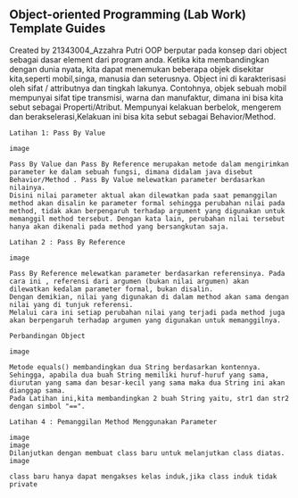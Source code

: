 ## Object-oriented Programming (Lab Work) Template Guides
Created by 21343004_Azzahra Putri
OOP berputar pada konsep dari object sebagai dasar element dari program anda. Ketika kita membandingkan dengan dunia nyata, kita dapat menemukan beberapa objek disekitar kita,seperti mobil,singa, manusia dan seterusnya. Object ini di karakterisasi oleh sifat / attributnya dan tingkah lakunya. Contohnya, objek sebuah mobil mempunyai sifat tipe transmisi, warna dan manufaktur, dimana ini bisa kita sebut sebagai Properti/Atribut. Mempunyai kelakuan berbelok, mengerem dan berakselerasi,Kelakuan ini bisa kita sebut sebagai Behavior/Method.

    Latihan 1: Pass By Value

    image

    Pass By Value dan Pass By Reference merupakan metode dalam mengirimkan parameter ke dalam sebuah fungsi, dimana didalam java disebut Behavior/Method . Pass By Value melewatkan parameter berdasarkan nilainya.
    Disini nilai parameter aktual akan dilewatkan pada saat pemanggilan method akan disalin ke parameter formal sehingga perubahan nilai pada method, tidak akan berpengaruh terhadap argument yang digunakan untuk memanggil method tersebut. Dengan kata lain, perubahan nilai tersebut hanya akan dikenali pada method yang bersangkutan saja.

    Latihan 2 : Pass By Reference

    image

    Pass By Reference melewatkan parameter berdasarkan referensinya. Pada cara ini , referensi dari argumen (bukan nilai argumen) akan dilewatkan kedalam parameter formal, bukan disalin.
    Dengan demikian, nilai yang digunakan di dalam method akan sama dengan nilai yang di tunjuk referensi.
    Melalui cara ini setiap perubahan nilai yang terjadi pada method juga akan berpengaruh terhadap argumen yang digunakan untuk memanggilnya.

    Perbandingan Object

    image

    Metode equals() membandingkan dua String berdasarkan kontennya. Sehingga, apabila dua buah String memiliki huruf-huruf yang sama, diurutan yang sama dan besar-kecil yang sama maka dua String ini akan dianggap sama.
    Pada Latihan ini,kita membandingkan 2 buah String yaitu, str1 dan str2 dengan simbol "==".

    Latihan 4 : Pemanggilan Method Menggunakan Parameter

    image
    image
    Dilanjutkan dengan membuat class baru untuk melanjutkan class diatas.
    image

    class baru hanya dapat mengakses kelas induk,jika class induk tidak private
